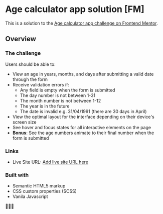 # Age calculator app solution [FM]

This is a solution to the [Age calculator app challenge on Frontend Mentor](https://www.frontendmentor.io/challenges/age-calculator-app-dF9DFFpj-Q).

## Overview

### The challenge

Users should be able to:

- View an age in years, months, and days after submitting a valid date through the form
- Receive validation errors if:
  - Any field is empty when the form is submitted
  - The day number is not between 1-31
  - The month number is not between 1-12
  - The year is in the future
  - The date is invalid e.g. 31/04/1991 (there are 30 days in April)
- View the optimal layout for the interface depending on their device's screen size
- See hover and focus states for all interactive elements on the page
- **Bonus**: See the age numbers animate to their final number when the form is submitted


### Links
- Live Site URL: [Add live site URL here](https://krishanprajapat23.github.io/fm-project/age-calculator-app/)

### Built with

- Semantic HTML5 markup
- CSS custom properties (SCSS)
- Vanila Javascript



🚀🚀🚀
